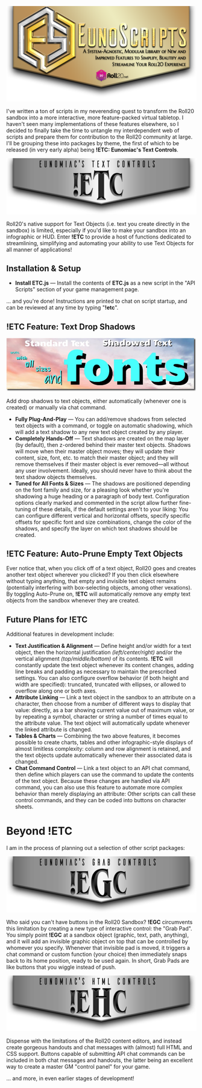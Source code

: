 ![Eunomiac's Roll20 Scripts](images/web/EunomiacsRoll20ScriptsLogo.png)

I've written a ton of scripts in my neverending quest to transform the Roll20 sandbox into a more interactive, more feature-packed virtual tabletop. I haven't seen many implementations of these features elsewhere, so I decided to finally take the time to untangle my interdependent web of scripts and prepare them for contribution to the Roll20 community at large.  I'll be grouping these into packages by theme, the first of which to be released (in very early alpha) being **!ETC: Eunomiac's Text Controls**.

![ETC: Eunomiac's Text Controls](images/web/ETCLogo.png)

Roll20's native support for Text Objects (i.e. text you create directly in the sandbox) is limited, especially if you'd like to make your sandbox into an infographic or HUD. Enter **!ETC** to provide a host of functions dedicated to streamlining, simplifying and automating your ability to use Text Objects for all manner of applications!

## Installation & Setup
* **Install ETC.js** — Install the contents of **ETC.js** as a new script in the "API Scripts" section of your game management page.

... and you're done! Instructions are printed to chat on script startup, and can be reviewed at any time by typing "**!etc**".

## !ETC Feature: Text Drop Shadows

![ETC Feature: Text Drop Shadows](images/web/ETCTextShadowsHeader.png)

Add drop shadows to text objects, either automatically (whenever one is created) or manually via chat command.
* **Fully Plug-And-Play** — You can add/remove shadows from selected text objects with a command, or toggle on automatic shadowing, which will add a text shadow to any new text object created by any player.
* **Completely Hands-Off** — Text shadows are created on the map layer (by default), then z-ordered behind their master text objects. Shadows will move when their master object moves; they will update their content, size, font, etc. to match their master object; and they will remove themselves if their master object is ever removed—all without any user involvement. Ideally, you should never have to think about the text shadow objects themselves.
* **Tuned for All Fonts & Sizes** — The shadows are positioned depending on the font family and size, for a pleasing look whether you're shadowing a huge heading or a paragraph of body text.  Configuration options clearly marked and commented in the script allow further fine-tuning of these details, if the default settings aren't to your liking: You can configure different vertical and horizontal offsets, specify specific offsets for specific font and size combinations, change the color of the shadows, and specify the layer on which text shadows should be created.

## !ETC Feature: Auto-Prune Empty Text Objects
Ever notice that, when you click off of a text object, Roll20 goes and creates another text object wherever you clicked? If you then click elsewhere without typing anything, that empty and invisible text object remains (potentially interfering with box-selecting objects, among other vexations).  By toggling Auto-Prune on, **!ETC** will automatically remove any empty text objects from the sandbox whenever they are created.

## Future Plans for !ETC
Additional features in development include:
* **Text Justification & Alignment** — Define height and/or width for a text object, then the horizontal justification *(left/center/right)* and/or the vertical alignment *(top/middle/bottom)* of its contents. <b>!ETC</b> will constantly update the text object whenever its content changes, adding line breaks and padding as necessary to maintain the prescribed settings. You can also configure overflow behavior (if both height and width are specified): truncated, truncated with ellipses, or allowed to overflow along one or both axes.
* **Attribute Linking** — Link a text object in the sandbox to an attribute on a character, then choose from a number of different ways to display that value: directly, as a bar showing current value out of maximum value, or by repeating a symbol, character or string a number of times equal to the attribute value. The text object will automatically update whenever the linked attribute is changed.
* **Tables & Charts** — Combining the two above features, it becomes possible to create charts, tables and other infographic-style displays of almost limitless complexity: column and row alignment is retained, and the text objects update automatically whenever their associated data is changed.
* **Chat Command Control** — Link a text object to an API chat command, then define which players can use the command to update the contents of the text object. Because these changes are handled via API command, you can also use this feature to automate more complex behavior than merely displaying an attribute: Other scripts can call these control commands, and they can be coded into buttons on character sheets.

# Beyond !ETC
I am in the process of planning out a selection of other script packages:

![ETC: Eunomiac's Grab Controls](images/web/EGCLogo.png)

Who said you can't have buttons in the Roll20 Sandbox? **!EGC** circumvents this limitation by creating a new type of interactive control: the "Grab Pad".  You simply point **!EGC** at a sandbox object (graphic, text, path, anything), and it will add an invisible graphic object on top that can be controlled by whomever you specify.  Whenever that invisible pad is moved, it triggers a chat command or custom function (your choice) then immediately snaps back to its home position, ready to be used again.  In short, Grab Pads are like buttons that you wiggle instead of push.

![ETC: Eunomiac's HTML Controls](images/web/EHCLogo.png)

Dispense with the limitations of the Roll20 content editors, and instead create gorgeous handouts and chat messages with (almost) full HTML and CSS support. Buttons capable of submitting API chat commands can be included in both chat messages and handouts, the latter being an excellent way to create a master GM "control panel" for your game.

... and more, in even earlier stages of development! 
